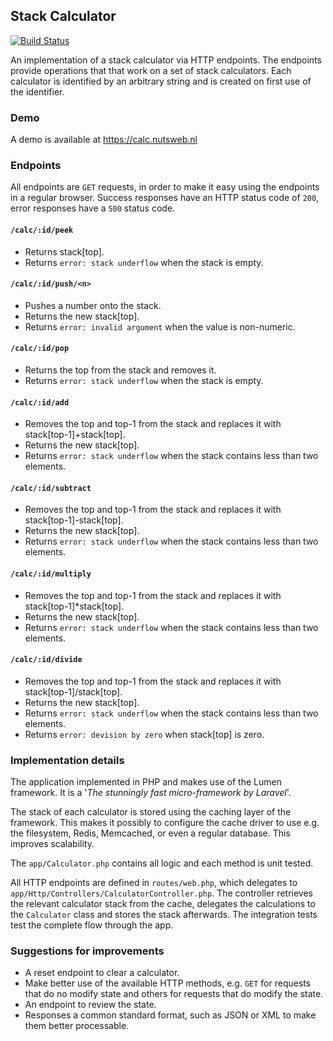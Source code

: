 ## Stack Calculator
[![Build Status](https://travis-ci.org/jeroennoten/stack-calculator.svg?branch=master)](https://travis-ci.org/jeroennoten/stack-calculator)

An implementation of a stack calculator via HTTP endpoints. The endpoints provide operations that that work on a set of stack calculators. Each calculator is identified by an arbitrary string and is created on first use of the identifier.

### Demo

A demo is available at https://calc.nutsweb.nl

### Endpoints

All endpoints are `GET` requests, in order to make it easy using the endpoints in a regular browser.
Success responses have an HTTP status code of `200`, error responses have a `500` status code. 

#### `/calc/:id/peek` 
- Returns stack[top].
- Returns `error: stack underflow` when the stack is empty.

#### `/calc/:id/push/<n>`
- Pushes a number onto the stack.
- Returns the new stack[top].
- Returns `error: invalid argument` when the value is non-numeric. 

#### `/calc/:id/pop`
- Returns the top from the stack and removes it.
- Returns `error: stack underflow` when the stack is empty.

#### `/calc/:id/add`
- Removes the top and top-1 from the stack and replaces it with stack[top-1]+stack[top].
- Returns the new stack[top].
- Returns `error: stack underflow` when the stack contains less than two elements.

#### `/calc/:id/subtract`
- Removes the top and top-1 from the stack and replaces it with stack[top-1]-stack[top].
- Returns the new stack[top].
- Returns `error: stack underflow` when the stack contains less than two elements.

#### `/calc/:id/multiply`
- Removes the top and top-1 from the stack and replaces it with stack[top-1]*stack[top].
- Returns the new stack[top].
- Returns `error: stack underflow` when the stack contains less than two elements.

#### `/calc/:id/divide`
- Removes the top and top-1 from the stack and replaces it with stack[top-1]/stack[top].
- Returns the new stack[top].
- Returns `error: stack underflow` when the stack contains less than two elements.
- Returns `error: devision by zero` when stack[top] is zero.

### Implementation details

The application implemented in PHP and makes use of the Lumen framework. It is a '*The stunningly fast micro-framework by Laravel*'.

The stack of each calculator is stored using the caching layer of the framework. This makes it possibly to configure the cache driver to use e.g. the filesystem, Redis, Memcached, or even a regular database. This improves scalability.

The `app/Calculator.php` contains all logic and each method is unit tested.

All HTTP endpoints are defined in `routes/web.php`, which delegates to `app/Http/Controllers/CalculatorController.php`.
The controller retrieves the relevant calculator stack from the cache, delegates the calculations to the `Calculator` class and stores the stack afterwards.
The integration tests test the complete flow through the app.

### Suggestions for improvements
- A reset endpoint to clear a calculator.
- Make better use of the available HTTP methods, e.g. `GET` for requests that do no modify state and others for requests that do modify the state.
- An endpoint to review the state.
- Responses a common standard format, such as JSON or XML to make them better processable.
